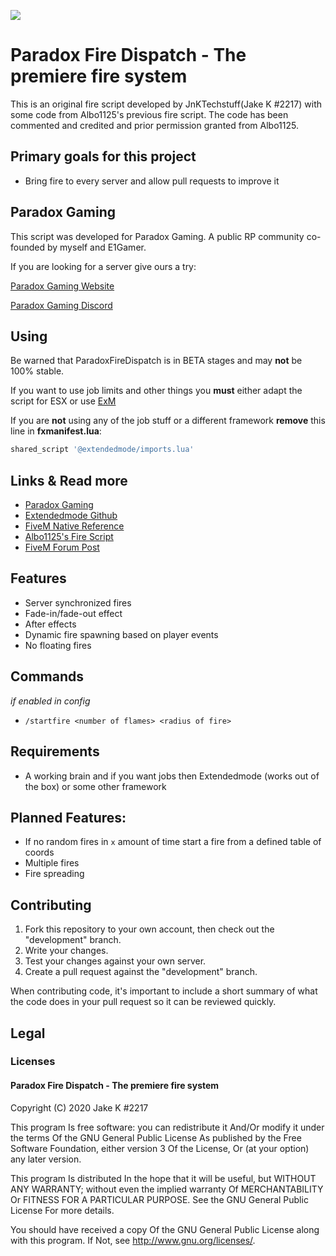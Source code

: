 ![](https://i.imgur.com/z6mhjo0.png)

# Paradox Fire Dispatch - The premiere fire system
This is an original fire script developed by JnKTechstuff(Jake K #2217) with some code from Albo1125's previous fire script. The code has been commented and credited and prior permission granted from Albo1125.


## Primary goals for this project
- Bring fire to every server and allow pull requests to improve it

## Paradox Gaming
This script was developed for Paradox Gaming. A public RP community co-founded by myself and E1Gamer.

If you are looking for a server give ours a try:

[Paradox Gaming Website](https://www.paradoxgaming.co/)

[Paradox Gaming Discord](https://discord.gg/9eBtqEm)

## Using

Be warned that ParadoxFireDispatch is in BETA stages and may **not** be 100% stable.

If you want to use job limits and other things you **must** either adapt the script for ESX or use [ExM](https://github.com/extendedmode/extendedmode)

If you are **not** using any of the job stuff or a different framework **remove** this line in **fxmanifest.lua**:

```lua
shared_script '@extendedmode/imports.lua'
```


## Links & Read more

- [Paradox Gaming](https://discord.gg/9eBtqEm)
- [Extendedmode Github](https://github.com/extendedmode/extendedmode)
- [FiveM Native Reference](https://runtime.fivem.net/doc/reference.html)
- [Albo1125's Fire Script](https://github.com/Albo1125/FireScript)
- [FiveM Forum Post](https://forum.cfx.re/t/standalone-exm-paradox-fire-dispatch/1621385)


## Features

- Server synchronized fires
- Fade-in/fade-out effect
- After effects
- Dynamic fire spawning based on player events
- No floating fires

## Commands
*if enabled in config*
- `/startfire <number of flames> <radius of fire>`

## Requirements

- A working brain and if you want jobs then Extendedmode (works out of the box) or some other framework

## Planned Features:

- If no random fires in `x` amount of time start a fire from a defined table of coords
- Multiple fires
- Fire spreading

## Contributing

1) Fork this repository to your own account, then check out the "development" branch.
2) Write your changes.
3) Test your changes against your own server.
4) Create a pull request against the "development" branch.

When contributing code, it's important to include a short summary of what the code does in your pull request so it can be reviewed quickly.

## Legal

### Licenses

#### Paradox Fire Dispatch - The premiere fire system

Copyright (C) 2020 Jake K #2217

This program Is free software: you can redistribute it And/Or modify it under the terms Of the GNU General Public License As published by the Free Software Foundation, either version 3 Of the License, Or (at your option) any later version.

This program Is distributed In the hope that it will be useful, but WITHOUT ANY WARRANTY; without even the implied warranty Of MERCHANTABILITY Or FITNESS FOR A PARTICULAR PURPOSE. See the GNU General Public License For more details.

You should have received a copy Of the GNU General Public License along with this program. If Not, see http://www.gnu.org/licenses/.
